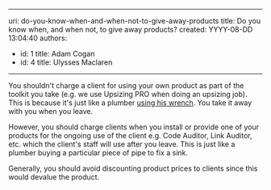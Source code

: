 

---
uri: do-you-know-when-and-when-not-to-give-away-products
title: Do you know when, and when not, to give away products?
created: YYYY-08-DD 13:04:40
authors:
  - id: 1
    title: Adam Cogan
  - id: 4
    title: Ulysses Maclaren
---




<span class='intro'> <p>​You shouldn't charge a client for using your own product as part of the toolkit you take (e.g. we use Upsizing PRO when doing an upsizing job). This is because it's just like a plumber <a href="/do-you-always-carry-your-tool-box">using his wrench</a>. You take it away with you when you leave.</p> </span>

<p>However, you should charge clients when you install or provide one of your products for the ongoing use of the client e.g. Code Auditor, Link Auditor, etc. which the client's staff will use after you leave. This is just like a plumber buying a particular piece of pipe to fix a sink.</p>
<p>Generally, you should avoid discounting product prices to clients since this would devalue the product. </p>


